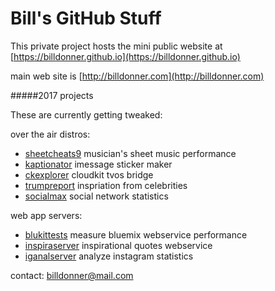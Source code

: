 Bill's GitHub Stuff
===============

This private project hosts the mini public website at [https://billdonner.github.io](https://billdonner.github.io)

main web site is [http://billdonner.com](http://billdonner.com)

#####2017 projects 

These are currently getting tweaked:

over the air distros:
- [sheetcheats9](http://billdonner.com/sc9) musician's sheet music performance
- [kaptionator](http://billdonner.com/kaptionz) imessage sticker maker
- [ckexplorer](http://billdonner.com) cloudkit tvos bridge
- [trumpreport](http://billdonner.com/tr) inspriation from celebrities
- [socialmax](http://billdonner.com/tr) social network statistics

web app servers:
- [blukittests](http://billdonner.com) measure bluemix webservice performance
- [inspiraserver](http://billdonner.com) inspirational quotes webservice
- [iganalserver](http://billdonner.com) analyze instagram statistics

contact: billdonner@mail.com

